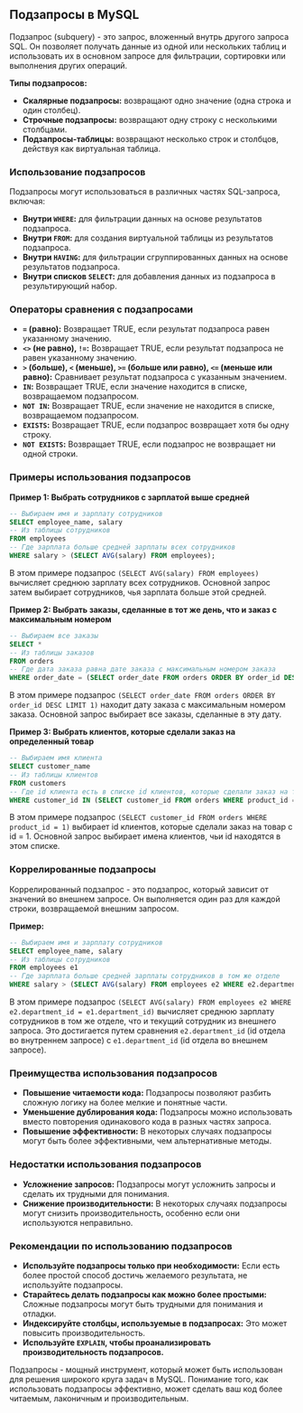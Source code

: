 ## Подзапросы в MySQL

Подзапрос (subquery) - это запрос, вложенный внутрь другого запроса SQL. Он позволяет получать данные из одной или нескольких таблиц и использовать их в основном запросе для фильтрации, сортировки или выполнения других операций.

**Типы подзапросов:**

* **Скалярные подзапросы:** возвращают одно значение (одна строка и один столбец).
* **Строчные подзапросы:** возвращают одну строку с несколькими столбцами.
* **Подзапросы-таблицы:** возвращают несколько строк и столбцов, действуя как виртуальная таблица.

### Использование подзапросов

Подзапросы могут использоваться в различных частях SQL-запроса, включая:

* **Внутри `WHERE`:** для фильтрации данных на основе результатов подзапроса.
* **Внутри `FROM`:** для создания виртуальной таблицы из результатов подзапроса.
* **Внутри `HAVING`:** для фильтрации сгруппированных данных на основе результатов подзапроса.
* **Внутри списков `SELECT`:** для добавления данных из подзапроса в результирующий набор.

### Операторы сравнения с подзапросами

* **`=` (равно):** Возвращает TRUE, если результат подзапроса равен указанному значению.
* **`<>` (не равно), `!=`:** Возвращает TRUE, если результат подзапроса не равен указанному значению.
* **`>` (больше), `<` (меньше), `>=` (больше или равно), `<=` (меньше или равно):** Сравнивает результат подзапроса с указанным значением.
* **`IN`:** Возвращает TRUE, если значение находится в списке, возвращаемом подзапросом.
* **`NOT IN`:** Возвращает TRUE, если значение не находится в списке, возвращаемом подзапросом.
* **`EXISTS`:** Возвращает TRUE, если подзапрос возвращает хотя бы одну строку.
* **`NOT EXISTS`:** Возвращает TRUE, если подзапрос не возвращает ни одной строки.

### Примеры использования подзапросов

**Пример 1: Выбрать сотрудников с зарплатой выше средней**

```sql
-- Выбираем имя и зарплату сотрудников
SELECT employee_name, salary
-- Из таблицы сотрудников
FROM employees
-- Где зарплата больше средней зарплаты всех сотрудников
WHERE salary > (SELECT AVG(salary) FROM employees); 
```

В этом примере подзапрос `(SELECT AVG(salary) FROM employees)` вычисляет среднюю зарплату всех сотрудников. Основной запрос затем выбирает сотрудников, чья зарплата больше этой средней.

**Пример 2: Выбрать заказы, сделанные в тот же день, что и заказ с максимальным номером**

```sql
-- Выбираем все заказы
SELECT *
-- Из таблицы заказов
FROM orders
-- Где дата заказа равна дате заказа с максимальным номером заказа
WHERE order_date = (SELECT order_date FROM orders ORDER BY order_id DESC LIMIT 1);
```

В этом примере подзапрос `(SELECT order_date FROM orders ORDER BY order_id DESC LIMIT 1)` находит дату заказа с максимальным номером заказа. Основной запрос выбирает все заказы, сделанные в эту дату.

**Пример 3: Выбрать клиентов, которые сделали заказ на определенный товар**

```sql
-- Выбираем имя клиента
SELECT customer_name
-- Из таблицы клиентов
FROM customers
-- Где id клиента есть в списке id клиентов, которые сделали заказ на товар с id = 1
WHERE customer_id IN (SELECT customer_id FROM orders WHERE product_id = 1);
```

В этом примере подзапрос `(SELECT customer_id FROM orders WHERE product_id = 1)` выбирает id клиентов, которые сделали заказ на товар с id = 1. Основной запрос выбирает имена клиентов, чьи id находятся в этом списке.

### Коррелированные подзапросы

Коррелированный подзапрос - это подзапрос, который зависит от значений во внешнем запросе. Он выполняется один раз для каждой строки, возвращаемой внешним запросом.

**Пример:**

```sql
-- Выбираем имя и зарплату сотрудников
SELECT employee_name, salary
-- Из таблицы сотрудников
FROM employees e1
-- Где зарплата больше средней зарплаты сотрудников в том же отделе
WHERE salary > (SELECT AVG(salary) FROM employees e2 WHERE e2.department_id = e1.department_id);
```

В этом примере подзапрос `(SELECT AVG(salary) FROM employees e2 WHERE e2.department_id = e1.department_id)` вычисляет среднюю зарплату сотрудников в том же отделе, что и текущий сотрудник из внешнего запроса. Это достигается путем сравнения `e2.department_id` (id отдела во внутреннем запросе) с `e1.department_id` (id отдела во внешнем запросе).

### Преимущества использования подзапросов

* **Повышение читаемости кода:** Подзапросы позволяют разбить сложную логику на более мелкие и понятные части.
* **Уменьшение дублирования кода:** Подзапросы можно использовать вместо повторения одинакового кода в разных частях запроса.
* **Повышение эффективности:** В некоторых случаях подзапросы могут быть более эффективными, чем альтернативные методы.

### Недостатки использования подзапросов

* **Усложнение запросов:** Подзапросы могут усложнить запросы и сделать их трудными для понимания.
* **Снижение производительности:** В некоторых случаях подзапросы могут снизить производительность, особенно если они используются неправильно.

### Рекомендации по использованию подзапросов

* **Используйте подзапросы только при необходимости:** Если есть более простой способ достичь желаемого результата, не используйте подзапросы.
* **Старайтесь делать подзапросы как можно более простыми:** Сложные подзапросы могут быть трудными для понимания и отладки.
* **Индексируйте столбцы, используемые в подзапросах:** Это может повысить производительность.
* **Используйте `EXPLAIN`, чтобы проанализировать производительность подзапросов.**

Подзапросы - мощный инструмент, который может быть использован для решения широкого круга задач в MySQL. Понимание того, как использовать подзапросы эффективно, может сделать ваш код более читаемым, лаконичным и производительным. 
